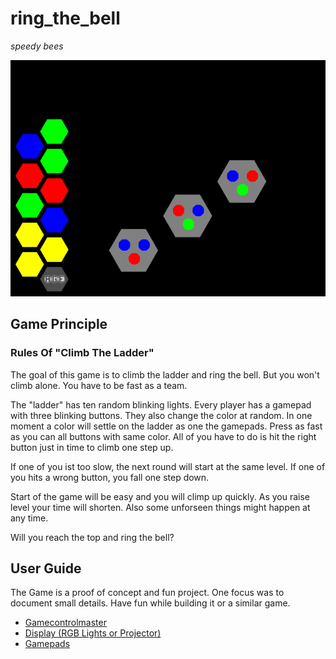 # ring_the_bell
*speedy bees*

![Screenshot Prototype](doc/prototype_screenshot.png)

## Game Principle

### Rules Of "Climb The Ladder"

The goal of this game is to climb the ladder and ring the bell. But
you won't climb alone. You have to be fast as a team.

The "ladder" has ten random blinking lights. Every player has a gamepad with three
blinking buttons. They also change the color at random. In one moment a color will
settle on the ladder as one the gamepads. Press as fast as you can all buttons 
with same color. All of you have to do is hit the right button just in time to 
climb one step up.

If one of you ist too slow, the next round will start at the same level.
If one of you hits a wrong button, you fall one step down.

Start of the game will be easy and you will climp up quickly. As you raise level
your time will shorten. Also some unforseen things might happen at any time.

Will you reach the top and ring the bell?

## User Guide

The Game is a proof of concept and fun project. One focus was to document small
details. Have fun while building it or a similar game.

* [Gamecontrolmaster](/doc/Gamecontrolmaster.md)
* [Display (RGB Lights or Projector)](/doc/Display.md)
* [Gamepads](doc/Gamepads.md)

